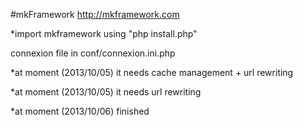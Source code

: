 #mkFramework http://mkframework.com

*import mkframework using "php install.php"

connexion file in conf/connexion.ini.php

*at moment (2013/10/05) it needs cache management + url rewriting

*at moment (2013/10/05) it needs url rewriting

*at moment (2013/10/06) finished
